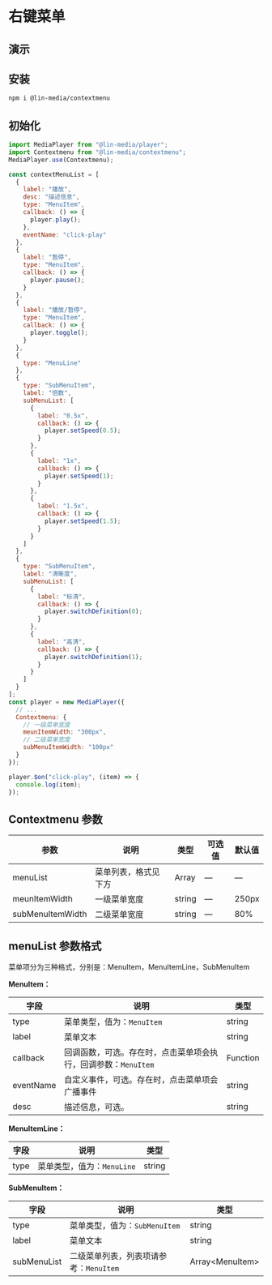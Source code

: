 # 右键菜单

## 演示 

<contextmenu-use />

## 安装

```bash
npm i @lin-media/contextmenu
```

## 初始化

```javascript
import MediaPlayer from "@lin-media/player";
import Contextmenu from "@lin-media/contextmenu";
MediaPlayer.use(Contextmenu);

const contextMenuList = [
  {
    label: "播放",
    desc: "描述信息",
    type: "MenuItem",
    callback: () => {
      player.play();
    },
    eventName: "click-play"
  },
  {
    label: "暂停",
    type: "MenuItem",
    callback: () => {
      player.pause();
    }
  },
  {
    label: "播放/暂停",
    type: "MenuItem",
    callback: () => {
      player.toggle();
    }
  },
  {
    type: "MenuLine"
  },
  {
    type: "SubMenuItem",
    label: "倍数",
    subMenuList: [
      {
        label: "0.5x",
        callback: () => {
          player.setSpeed(0.5);
        }
      },
      {
        label: "1x",
        callback: () => {
          player.setSpeed(1);
        }
      },
      {
        label: "1.5x",
        callback: () => {
          player.setSpeed(1.5);
        }
      }
    ]
  },
  {
    type: "SubMenuItem",
    label: "清晰度",
    subMenuList: [
      {
        label: "标清",
        callback: () => {
          player.switchDefinition(0);
        }
      },
      {
        label: "高清",
        callback: () => {
          player.switchDefinition(1);
        }
      }
    ]
  }
];
const player = new MediaPlayer({
  // ...
  Contextmenu: {
    // 一级菜单宽度
    meunItemWidth: "300px",
    // 二级菜单宽度
    subMenuItemWidth: "100px"
  }
});

player.$on("click-play", (item) => {
  console.log(item);
});
```

## Contextmenu 参数

| 参数             | 说明                 | 类型   | 可选值 | 默认值 |
| ---------------- | -------------------- | ------ | ------ | ------ |
| menuList         | 菜单列表，格式见下方 | Array  | —      | —      |
| meunItemWidth    | 一级菜单宽度         | string | —      | 250px  |
| subMenuItemWidth | 二级菜单宽度         | string | —      | 80%    |

## menuList 参数格式

菜单项分为三种格式，分别是：MenuItem，MenuItemLine，SubMenuItem

**MenuItem：**

| 字段      | 说明                                                           | 类型   |
| --------- | -------------------------------------------------------------- | ------ |
| type      | 菜单类型，值为：`MenuItem`                                      | string |
| label     | 菜单文本                                                       | string |
| callback  | 回调函数，可选。存在时，点击菜单项会执行，回调参数：`MenuItem` | Function |
| eventName | 自定义事件，可选。存在时，点击菜单项会广播事件                 | string |
| desc      | 描述信息，可选。                                               | string |

**MenuItemLine：**

| 字段 | 说明                      | 类型   |
| ---- | ------------------------- | ------ |
| type | 菜单类型，值为：`MenuLine` | string |

**SubMenuItem：**

| 字段        | 说明                                   | 类型   |
| ----------- | -------------------------------------- | ------ |
| type        | 菜单类型，值为：`SubMenuItem`           | string |
| label       | 菜单文本                               | string |
| subMenuList | 二级菜单列表，列表项请参考：`MenuItem` | Array&lt;MenuItem&gt; |
